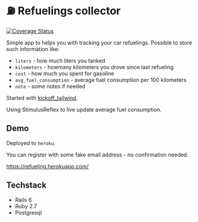 # ⛽️ Refuelings collector

[![Coverage Status](https://coveralls.io/repos/github/segoy89/refuelings-collector/badge.svg?branch=master)](https://coveralls.io/github/segoy89/refuelings-collector?branch=master)

Simple app to helps you with tracking your car refuelings. Possible to store such information like:

- `liters` - how much liters you tanked
- `kilometers` - howmany kilometers you drove since last refueling
- `cost` - how much you spent for gasoline
- `avg_fuel_consumption` - average fuel consumption per 100 kilometers
- `note` - some notes if needed

Started with [kickoff_tailwind](https://github.com/justalever/kickoff_tailwind).

Using StimulusReflex to live update average fuel consumption.

## Demo

Deployed to `heroku`.

 You can register with some fake email address - no confirmation needed.

<https://refueling.herokuapp.com/>

## Techstack

- Rails 6
- Ruby 2.7
- Postgresql
